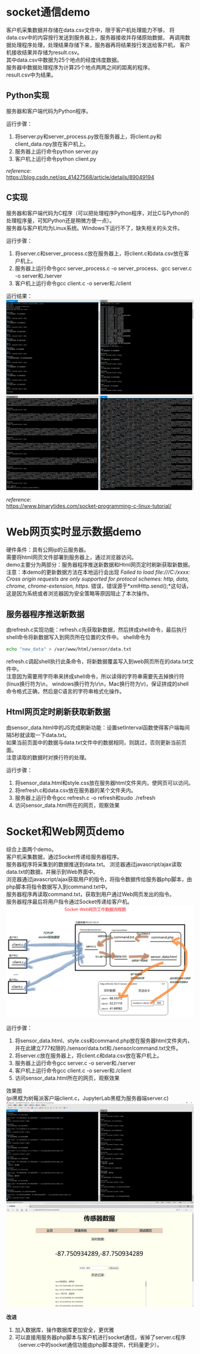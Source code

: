 # socket通信demo    
客户机采集数据并存储在data.csv文件中，限于客户机处理能力不够，
将data.csv中的内容按行发送到服务器上，服务器接收并存储原始数据，
再调用数据处理程序处理，处理结果存储下来，服务器再将结果按行发送给客户机，
客户机接收结果并存储为result.csv。  
其中data.csv中数据为25个地点的经度纬度数据。  
服务器中数据处理程序为计算25个地点两两之间的距离的程序。  
result.csv中为结果。  

## Python实现  
服务器和客户端代码为Python程序。  

运行步骤：  
  1. 将server.py和server_process.py放在服务器上，将client.py和client_data.npy放在客户机上。  
  2. 服务器上运行命令python server.py  
  3. 客户机上运行命令python client.py  

*reference*:  
https://blog.csdn.net/qq_41427568/article/details/89049194  
## C实现  
服务器和客户端代码为C程序（可以把处理程序Python程序，对比C与Python的处理程序量，可知Python还是稍微方便一点）。  
服务器与客户机均为Linux系统。Windows下运行不了，缺失相关的头文件。  

运行步骤：  
  1. 将server.c和server_process.c放在服务器上，将client.c和data.csv放在客户机上。  
  2. 服务器上运行命令gcc server_process.c -o server_process、gcc server.c -o server和./server  
  3. 客户机上运行命令gcc client.c -o server和./client  

运行结果：  
![运行结果1](./assets/c_1.png)  
![运行结果2](./assets/c_2.png)  

*reference*:  
https://www.binarytides.com/socket-programming-c-linux-tutorial/  

# Web网页实时显示数据demo  
硬件条件：具有公网ip的云服务器。  
需要将html网页文件部署到服务器上，通过浏览器访问。  
demo主要分为两部分：服务器程序推送新数据和Html网页定时刷新获取新数据。  
注意：本demo的更新数据方法在本地运行会出现
*Failed to load file:///C:/xxxx: Cross origin requests are only supported for protocol schemes: http, data, chrome, chrome-extension, https.*
错误，错误源于*xmlHttp.send();*这句话，这是因为系统或者浏览器因为安全策略等原因阻止了本次操作。    

## 服务器程序推送新数据  
由refresh.c实现功能：refresh.c先获取新数据，然后拼成shell命令，最后执行shell命令将新数据写入到网页所在位置的文件中。
shell命令为  
```bash  
echo "new_data" > /var/www/html/sensor/data.txt
```  
refresh.c调起shell执行此条命令，将新数据覆盖写入到web网页所在的data.txt文件中。  
注意因为需要用字符串来拼成shell命令，所以读得的字符串需要先去掉换行符
(linux换行符为\n， windows换行符为\r\n，Mac换行符为\r)，保证拼成的shell命令格式正确，然后是C语言的字符串格式化操作。 
 
## Html网页定时刷新获取新数据  
由sensor_data.html中的JS完成刷新功能：设置setInterval函数使得客户端每间隔5秒就读取一下data.txt。  
如果当前页面中的数据与data.txt文件中的数据相同，则跳过，否则更新当前页面。  
注意读取的数据时对换行符的处理。  
  
运行步骤：  
  1. 将sensor_data.html和style.css放在服务器html文件夹内，使网页可以访问。  
  2. 将refresh.c和data.csv放在服务器的某个文件夹内。  
  3. 服务器上运行命令gcc refresh.c -o refresh和sudo ./refresh  
  4. 访问sensor_data.html所在的网页，观察效果  


# Socket和Web网页demo  
综合上面两个demo。  
客户机采集数据，通过Socket传递给服务器程序。  
服务器程序将采集到的数据推送到data.txt。
浏览器通过javascript/ajax读取data.txt的数据，并展示到Web界面中。  
浏览器通过javascript/ajax获取用户的指令，将指令数据传给服务器php脚本，由php脚本将指令数据写入到command.txt中。  
服务器程序再读取command.txt，获取到用户通过Web网页发出的指令。  
服务器程序最后将用户指令通过Socket传递给客户机。  
![flow](./assets/web_socket_flow.png)  

运行步骤：  
  1. 将sensor_data.html、style.css和command.php放在服务器html文件夹内，  
     并在此建立777权限的./sensor/data.txt和./sensor/command.txt文件。  
  2. 将server.c放在服务器上，将client.c和data.csv放在客户机上。  
  3. 服务器上运行命令gcc server.c -o server和./server  
  4. 客户机上运行命令gcc client.c -o server和./client  
  5. 访问sensor_data.html所在的网页，观察效果  

效果图  
(pi黑框为树莓派客户端client.c，JupyterLab黑框为服务器端server.c)  
![program](./assets/web_socket_demo.png)  
![browser](./assets/web_socket_demo_browser.png)  

**改进**
1. 加入数据库，操作数据库更加安全，更优雅
2. 可以直接用服务器php脚本与客户机进行socket通信，省掉了server.c程序
  （server.c中的socket通信功能由php脚本提供，代码量更少）。  
